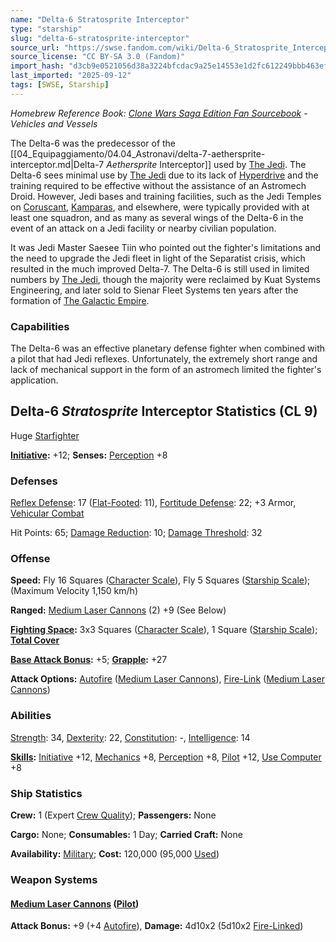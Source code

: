 ```yaml
---
name: "Delta-6 Stratosprite Interceptor"
type: "starship"
slug: "delta-6-stratosprite-interceptor"
source_url: "https://swse.fandom.com/wiki/Delta-6_Stratosprite_Interceptor"
source_license: "CC BY-SA 3.0 (Fandom)"
import_hash: "d3cb9e0521056d38a3224bfcdac9a25e14553e1d2fc612249bbb463ef5592485"
last_imported: "2025-09-12"
tags: [SWSE, Starship]
---
```

*Homebrew Reference Book: [Clone Wars Saga Edition Fan Sourcebook](https://swse.fandom.com/wiki/Clone_Wars_Saga_Edition_Fan_Sourcebook) - Vehicles and Vessels*

The Delta-6 was the predecessor of the [[04_Equipaggiamento/04.04_Astronavi/delta-7-aethersprite-interceptor.md|Delta-7 *Aethersprite* Interceptor]] used by [The Jedi](https://swse.fandom.com/wiki/The_Jedi). The Delta-6 sees minimal use by [The Jedi](https://swse.fandom.com/wiki/The_Jedi) due to its lack of [Hyperdrive](https://swse.fandom.com/wiki/Hyperdrive) and the training required to be effective without the assistance of an Astromech Droid. However, Jedi bases and training facilities, such as the Jedi Temples on [Coruscant](https://swse.fandom.com/wiki/Coruscant), [Kamparas](https://swse.fandom.com/wiki/Kamparas), and elsewhere, were typically provided with at least one squadron, and as many as several wings of the Delta-6 in the event of an attack on a Jedi facility or nearby civilian population.

It was Jedi Master Saesee Tiin who pointed out the fighter's limitations and the need to upgrade the Jedi fleet in light of the Separatist crisis, which resulted in the much improved Delta-7. The Delta-6 is still used in limited numbers by [The Jedi](https://swse.fandom.com/wiki/The_Jedi), though the majority were reclaimed by Kuat Systems Engineering, and later sold to Sienar Fleet Systems ten years after the formation of [The Galactic Empire](https://swse.fandom.com/wiki/The_Galactic_Empire).

### Capabilities
The Delta-6 was an effective planetary defense fighter when combined with a pilot that had Jedi reflexes. Unfortunately, the extremely short range and lack of mechanical support in the form of an astromech limited the fighter's application. 

## Delta-6 *Stratosprite* Interceptor Statistics (CL 9)
Huge [Starfighter](https://swse.fandom.com/wiki/Starfighter)

**[Initiative](https://swse.fandom.com/wiki/Initiative):** +12; **Senses:** [Perception](https://swse.fandom.com/wiki/Perception) +8
### Defenses
[Reflex Defense](https://swse.fandom.com/wiki/Reflex_Defense_(Vehicles)): 17 ([Flat-Footed](https://swse.fandom.com/wiki/Flat-Footed): 11), [Fortitude Defense](https://swse.fandom.com/wiki/Fortitude_Defense_(Vehicles)): 22; +3 Armor, [Vehicular Combat](https://swse.fandom.com/wiki/Vehicular_Combat)

Hit Points: 65; [Damage Reduction](https://swse.fandom.com/wiki/Damage_Reduction): 10; [Damage Threshold](https://swse.fandom.com/wiki/Damage_Threshold_(Vehicles)): 32
### Offense
**Speed:** Fly 16 Squares ([Character Scale](https://swse.fandom.com/wiki/Character_Scale)), Fly 5 Squares ([Starship Scale](https://swse.fandom.com/wiki/Starship_Scale)); (Maximum Velocity 1,150 km/h)

**Ranged:** [Medium Laser Cannons](https://swse.fandom.com/wiki/Medium_Laser_Cannons) (2) +9 (See Below)

**[Fighting Space](https://swse.fandom.com/wiki/Fighting_Space):** 3x3 Squares ([Character Scale](https://swse.fandom.com/wiki/Character_Scale)), 1 Square ([Starship Scale](https://swse.fandom.com/wiki/Starship_Scale)); **[Total Cover](https://swse.fandom.com/wiki/Total_Cover)**

**[Base Attack Bonus](https://swse.fandom.com/wiki/Base_Attack_Bonus):** +5; **[Grapple](https://swse.fandom.com/wiki/Grapple):** +27

**Attack Options:** [Autofire](https://swse.fandom.com/wiki/Autofire_(Vehicle_Combat)) ([Medium Laser Cannons](https://swse.fandom.com/wiki/Medium_Laser_Cannons)), [Fire-Link](https://swse.fandom.com/wiki/Fire-Link) ([Medium Laser Cannons](https://swse.fandom.com/wiki/Medium_Laser_Cannons))

### Abilities
[Strength](https://swse.fandom.com/wiki/Strength): 34, [Dexterity](https://swse.fandom.com/wiki/Dexterity): 22, [Constitution](https://swse.fandom.com/wiki/Constitution): -, [Intelligence](https://swse.fandom.com/wiki/Intelligence): 14

**[Skills](https://swse.fandom.com/wiki/Skills):** [Initiative](https://swse.fandom.com/wiki/Initiative) +12, [Mechanics](https://swse.fandom.com/wiki/Mechanics) +8, [Perception](https://swse.fandom.com/wiki/Perception) +8, [Pilot](https://swse.fandom.com/wiki/Pilot) +12, [Use Computer](https://swse.fandom.com/wiki/Use_Computer) +8
### Ship Statistics
**Crew:** 1 (Expert [Crew Quality](https://swse.fandom.com/wiki/Crew_Quality)); **Passengers:** None

**Cargo:** None; **Consumables:** 1 Day; **Carried Craft:** None

**Availability:** [Military](https://swse.fandom.com/wiki/Military); **Cost:** 120,000 (95,000 [Used](https://swse.fandom.com/wiki/Used))
### Weapon Systems
#### **[Medium Laser Cannons](https://swse.fandom.com/wiki/Medium_Laser_Cannons) ([Pilot](https://swse.fandom.com/wiki/Pilot_(Vehicle_Combat)))**
**Attack Bonus:** +9 (+4 [Autofire](https://swse.fandom.com/wiki/Autofire_(Vehicle_Combat))), **Damage:** 4d10x2 (5d10x2 [Fire-Linked](https://swse.fandom.com/wiki/Fire-Linked))